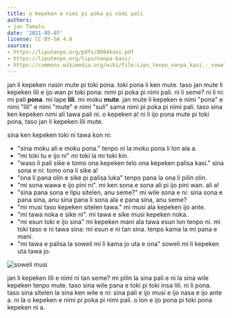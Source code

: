 ```yaml
---
title: o kepeken e nimi pi poka pi nimi pali
authors:
- jan Tamalu
date: '2021-05-07'
license: CC-BY-SA 4.0
sources:
- https://liputenpo.org/pdfs/0004kasi.pdf
- https://liputenpo.org/lipu/nanpa-kasi/
- https://commons.wikimedia.org/wiki/File:Lipu_tenpo_nanpa_kasi_-_soweli_musi.png
---
```


jan li kepeken nasin mute pi toki pona. toki pona li ken mute. taso jan mute li kepeken lili e ijo wan pi toki pona: nimi pi poka pi nimi pali. ni li seme? ni li ni: mi pali **pona**. mi lape **lili**. mi moku **mute**. jan mute li kepeken e nimi "pona" e nimi "lili" e nimi "mute" e nimi "suli" sama nimi pi poka pi nimi pali. taso sina ken kepeken nimi ali tawa pali ni. o kepeken a! ni li ijo pona mute pi toki pona, taso jan li kepeken lili mute.

sina ken kepeken toki ni tawa kon ni:

- "sina moku ali e moku pona." tenpo ni la moku pona li lon ala a.
- "mi toki tu e ijo ni" mi toki la mi toki kin.
- "waso li pali sike e tomo ona kepeken telo ona kepeken palisa kasi." sina sona e ni: tomo ona li sike a!
- "ona li pana olin e sike pi palisa luka" tenpo pana la ona li pilin olin.
- "mi sona wawa e ijo pini ni". mi ken sona e sona ali pi ijo pini wan. ali a!
- "sina pana sona e lipu sitelen, anu seme?" mi wile sona e ni: sina sona e pana sina, anu sina pana li sona ala e pana sina, anu seme?
- "mi musi taso kepeken sitelen tawa." mi musi ala kepeken ijo ante.
- "mi tawa noka e sike ni". mi tawa e sike musi kepeken noka.
- "mi esun toki e ijo sina" mi kepeken mani ala tawa esun lon tenpo ni. mi toki taso e ni tawa sina: mi esun e ni tan sina. tenpo kama la mi pana e mani.
- "mi tawa e palisa la soweli mi li kama jo uta e ona" soweli mi li kepeken uta tawa jo.

![soweli musi](https://upload.wikimedia.org/wikipedia/commons/0/03/Lipu_tenpo_nanpa_kasi_-_soweli_musi.png)

jan li kepeken lili e nimi ni tan seme? mi pilin la sina pali e ni la sina wile kepeken tenpo mute. taso sina wile pana e toki pi toki insa lili. ni li pona. taso sina sitelen la sina ken wile e ni: sina pali e ijo musi e ijo nasa e ijo ante a. ni la o kepeken e nimi pi poka pi nimi pali. o lon e ijo pona pi toki pona kepeken ni a.